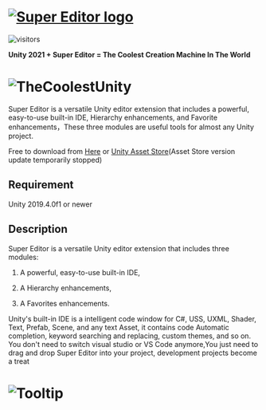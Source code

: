 # [![Super Editor logo][]][assetstore]
![visitors](https://visitor-badge.glitch.me/badge?page_id=https://github.com/UnitySuperEditor/SuperEditor)

**Unity 2021 + Super Editor = The Coolest Creation Machine In The World**
# ![TheCoolestUnity](https://github.com/UnitySuperEditor/SuperEditor/blob/master/Gif%20Tutorials/TheCoolestUnity.gif)

Super Editor is a versatile Unity editor extension that includes a powerful, easy-to-use built-in IDE, Hierarchy enhancements, and Favorite enhancements，These three modules are useful tools for almost any Unity project.

Free to download from 
[Here](https://github.com/UnitySuperEditor/SuperEditor/releases/download/v1.7.1/SuperEditor1.7.1.unitypackage) or
[Unity Asset Store](https://assetstore.unity.com/packages/tools/utilities/super-editor-190349)(Asset Store version update temporarily stopped)

## Requirement

Unity 2019.4.0f1 or newer

## Description

Super Editor is a versatile Unity editor extension that includes three modules: 

1. A powerful, easy-to-use built-in IDE, 

2. A Hierarchy enhancements,

3. A Favorites enhancements.

Unity's built-in IDE is a intelligent code window for C#, USS, UXML, Shader, Text, Prefab, Scene, and any text Asset, it contains code Automatic completion, keyword searching and replacing, custom themes, and so on. You don't need to switch visual studio or VS Code anymore,You just need to drag and drop Super Editor into your project, development projects become a treat
# ![Tooltip](https://github.com/UnitySuperEditor/SuperEditor/blob/master/Gif%20Tutorials/Tooltip.gif)
[Super Editor logo]: https://github.com/UnitySuperEditor/SuperEditor/blob/master/SuperEditorLogo.jpg
[assetstore]: https://assetstore.unity.com/packages/tools/utilities/super-editor-190349

